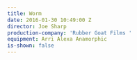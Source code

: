 ```yaml
---
title: Worm
date: 2016-01-30 10:49:00 Z
director: Joe Sharp
production-company: 'Rubber Goat Films '
equipment: Arri Alexa Anamorphic
is-shown: false
---
```


